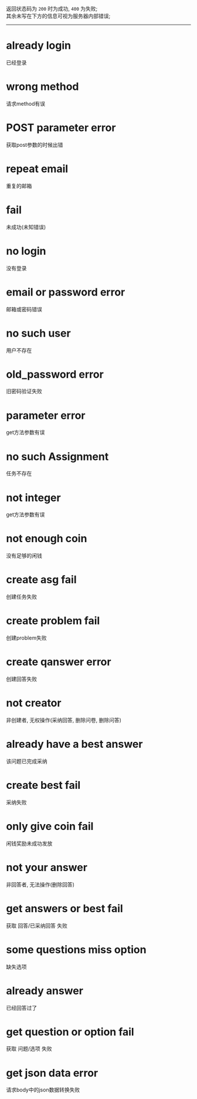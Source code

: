 
返回状态码为 `200` 时为成功, `400` 为失败;    
其余未写在下方的信息可视为服务器内部错误;    

----

# already login 
已经登录
# wrong method 
请求method有误
# POST parameter error 
获取post参数的时候出错
# repeat email 
重复的邮箱
# fail 
未成功(未知错误)
# no login 
没有登录
# email or password error 
邮箱或密码错误
# no such user 
用户不存在
# old_password error 
旧密码验证失败
# parameter error 
get方法参数有误
# no such Assignment 
任务不存在
# not integer 
get方法参数有误
# not enough coin 
没有足够的闲钱
# create asg fail 
创建任务失败
# create problem fail 
创建problem失败
# create qanswer error 
创建回答失败
# not creator 
非创建者, 无权操作(采纳回答, 删除问卷, 删除问答)
# already have a best answer 
该问题已完成采纳
# create best fail 
采纳失败
# only give coin fail 
闲钱奖励未成功发放
# not your answer 
非回答者, 无法操作(删除回答)
# get answers or best fail 
获取 回答/已采纳回答 失败
# some questions miss option 
缺失选项
# already answer 
已经回答过了
# get question or option fail 
获取 问题/选项 失败
# get json data error
请求body中的json数据转换失败